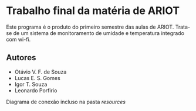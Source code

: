 # Trabalho final da matéria de ARIOT
Este programa é o produto do primeiro semestre das aulas de ARIOT.
Trata-se de um sistema de monitoramento de umidade e temperatura integrado com wi-fi. 

## Autores

* Otávio V. F. de Souza
* Lucas E. S. Gomes
* Igor T. Souza
* Leonardo Porfirio

Diagrama de conexão incluso na pasta *resources*
